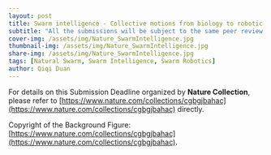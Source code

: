 ```yaml
---
layout: post
title: Swarm intelligence - Collective motions from biology to robotic in Nature Collection
subtitle: "All the submissions will be subject to the same peer review process and editorial standard as regular Nature Communications, Communications Physics, Communications Engineering, and Scientific Reports."
cover-img: /assets/img/Nature_SwarmIntelligence.jpg
thumbnail-img: /assets/img/Nature_SwarmIntelligence.jpg
share-img: /assets/img/Nature_SwarmIntelligence.jpg
tags: [Natural Swarm, Swarm Intelligence, Swarm Robotics]
author: Qiqi Duan
---
```


For details on this Submission Deadline organized by **Nature Collection**,
please refer to [https://www.nature.com/collections/cgbgjbahac](https://www.nature.com/collections/cgbgjbahac) directly.



Copyright of the Background Figure: [https://www.nature.com/collections/cgbgjbahac](https://www.nature.com/collections/cgbgjbahac).
